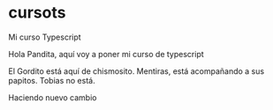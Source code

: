 # cursots
Mi curso Typescript

Hola Pandita, aquí voy a poner mi curso de typescript

El Gordito está aquí de chismosito. 
Mentiras, está acompañando a sus papitos.
Tobias no está.

Haciendo nuevo cambio